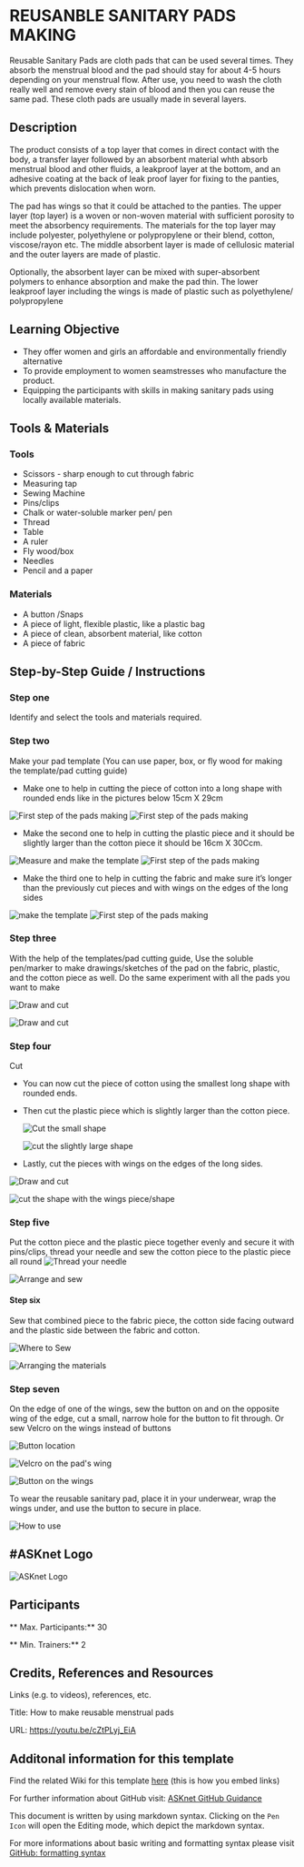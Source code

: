 # REUSANBLE SANITARY PADS MAKING

Reusable Sanitary Pads are cloth pads that can be used several times. They absorb the menstrual blood and the pad should stay for about 4-5 hours depending on your menstrual flow. After use, you need to wash the cloth really well and remove every stain of blood and then you can reuse the same pad. These cloth pads are usually made in several layers. 

## Description 
The product consists of a top layer that comes in direct contact with the body, a transfer layer followed by an absorbent material whth absorb menstrual blood and other fluids, a leakproof layer at the bottom, and an adhesive coating at the back of leak proof layer for fixing to the panties, which prevents dislocation when worn.

The pad has wings so that it could be attached to the panties. The upper layer (top layer) is a woven or non-woven material with sufficient porosity to meet the absorbency requirements. The materials for the top layer may include polyester, polyethylene or polypropylene or their blend, cotton, viscose/rayon etc. The middle absorbent layer is made of cellulosic material and the outer layers are made of plastic. 

Optionally, the absorbent layer can be mixed with super-absorbent polymers to enhance absorption and make the pad thin. The lower leakproof layer including the wings is made of plastic such as polyethylene/ polypropylene

## Learning Objective 
* They offer women and girls an affordable and environmentally friendly alternative
* To provide employment to women seamstresses who manufacture the product.
* Equipping the participants with skills in making sanitary pads using locally available materials.

## Tools & Materials
### Tools
- Scissors - sharp enough to cut through fabric
- Measuring tap
- Sewing Machine
- Pins/clips
- Chalk or water-soluble marker pen/ pen
- Thread
- Table
- A ruler
- Fly wood/box
- Needles
- Pencil and a paper

### Materials
- A button /Snaps
- A piece of light, flexible plastic, like a plastic bag
- A piece of clean, absorbent material, like cotton
- A piece of fabric

## Step-by-Step Guide / Instructions 
### Step one
Identify and select the tools and materials required.

### Step two
Make your pad template (You can use paper, box, or fly wood for making the template/pad cutting guide) 
* Make one to help in cutting the piece of cotton into a long shape with rounded ends like in the pictures below 15cm X 29cm

![First step of the pads making](images/2-1.jpg)               ![First step of the pads making](images/2-2.jpg)
  
* Make the second one to help in cutting the plastic piece and it should be slightly larger than the cotton piece it should be 16cm X 30Ccm.

 ![Measure and make the template](images/2-3.jpg)              ![First step of the pads making](images/2-4.jpg)
  
* Make the third one to help in cutting the fabric and make sure it’s longer than the previously cut pieces and with wings on the edges of the long sides

![make the template](images/2-5.jpg)                   ![First step of the pads making](images/2-6.jpg)      
  
### Step three
With the help of the templates/pad cutting guide, Use the soluble pen/marker to make drawings/sketches of the pad on the fabric, plastic, and the cotton piece as well. Do the same experiment with all the pads you want to make

![Draw and cut](images/3-1.jpg)

![Draw and cut](images/3-2.jpg)
### Step four
Cut
* You can now cut the piece of cotton using the smallest long shape with rounded ends.  
* Then cut the plastic piece which is slightly larger than the cotton piece.

  ![Cut the small shape](images/4-1.jpg)

   ![cut the slightly large shape](images/4-2.jpg)
* Lastly, cut the pieces with wings on the edges of the long sides.
  
 ![Draw and cut](images/4-3.jpg)

 ![cut the shape with the wings piece/shape](images/4-4.jpg)
 
### Step five
Put the cotton piece and the plastic piece together evenly and secure it with pins/clips, thread your needle and sew the cotton piece to the plastic piece all round
 ![Thread your needle](images/5-1.jpg)
 
![Arrange and sew](images/5-2.jpg)

#### Step six
Sew that combined piece to the fabric piece, the cotton side facing outward and the plastic side between the fabric and cotton.

 ![Where to Sew](images/6-1.jpg)

  ![Arranging the materials](images/6-2.jpg)
  
### Step seven
On the edge of one of the wings, sew the button on and on the opposite wing of the edge, cut a small, narrow hole for the button to fit through. Or sew Velcro on the wings instead of buttons

 ![Button location](images/7-1.jpg)

 ![Velcro on the pad's wing](images/7-2.jpg)

![Button on the wings](images/7-3.jpg)

To wear the reusable sanitary pad, place it in your underwear, wrap the wings under, and use the button to secure in place.

 ![How to use](images/7-4.jpg)


## #ASKnet Logo 

![ASKnet Logo](/images/asknet-logo.png)


## Participants
** Max. Participants:** 30

** Min. Trainers:** 2

## Credits, References and Resources  
Links (e.g. to videos), references, etc.

Title: How to make reusable menstrual pads

URL: https://youtu.be/cZtPLyj_EiA
















## Additonal information for this template
Find the related Wiki for this template [here](https://github.com/ASKnetCommunity/OER_documents_template/wiki) (this is how you embed links)  

For further information about GitHub visit: [ASKnet GitHub Guidance](https://asknet-open-training.github.io/Github-Guidance/) 

This document is written by using markdown syntax. Clicking on the `Pen Icon` will open the Editing mode, which depict the markdown syntax.

For more informations about basic writing and formatting syntax please visit [GitHub: formatting syntax](https://docs.github.com/en/get-started/writing-on-github/getting-started-with-writing-and-formatting-on-github/basic-writing-and-formatting-syntax)

